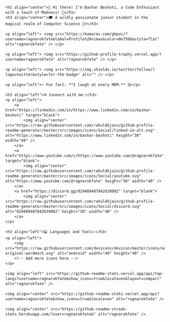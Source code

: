     <h1 align="center">🚀 Hi there! I'm Bashar Beshoti, a Code Enthusiast with a touch of Madness! 🤪</h1>
    <h3 align="center">🎓 A wildly passionate junior student in the magical realm of Computer Science 🧙‍♂️</h3>

    <p align="left"> <img src="https://komarev.com/ghpvc/?username=ragnarokfate&label=Profile%20views&color=0e75b6&style=flat" alt="ragnarokfate" /> </p>

    <p align="left"> <img src="https://github-profile-trophy.vercel.app/?username=ragnarokfate" alt="ragnarokfate" /> </p>

    <p align="left"> <img src="https://img.shields.io/twitter/follow/?logo=twitter&style=for-the-badge" alt="" /> </p>

    <p align="left">⚡ Fun fact: **I laugh at every MEM.** 😜</p>

    <h3 align="left">🌐 Connect with me:</h3>
    <p align="left">
        <a href="https://linkedin.com/in/https://www.linkedin.com/in/bashar-beshoti" target="blank">
            <img align="center" src="https://raw.githubusercontent.com/rahuldkjain/github-profile-readme-generator/master/src/images/icons/Social/linked-in-alt.svg" alt="https://www.linkedin.com/in/bashar-beshoti" height="30" width="40" />
        </a>
        <a href="https://www.youtube.com/c/https://www.youtube.com/@ragnarokfate" target="blank">
            <img align="center" src="https://raw.githubusercontent.com/rahuldkjain/github-profile-readme-generator/master/src/images/icons/Social/youtube.svg" alt="https://www.youtube.com/@ragnarokfate" height="30" width="40" />
        </a>
        <a href="https://discord.gg/829489487842639882" target="blank">
            <img align="center" src="https://raw.githubusercontent.com/rahuldkjain/github-profile-readme-generator/master/src/images/icons/Social/discord.svg" alt="829489487842639882" height="30" width="40" />
        </a>
    </p>

    <h3 align="left">💻 Languages and Tools:</h3>
    <p align="left">
        <img src="https://raw.githubusercontent.com/devicons/devicon/master/icons/android/android-original-wordmark.svg" alt="android" width="40" height="40" />
        <!-- Add more icons here -->
    </p>

    <img align="left" src="https://github-readme-stats.vercel.app/api/top-langs?username=ragnarokfate&show_icons=true&locale=en&layout=compact" alt="ragnarokfate" />

    <img align="center" src="https://github-readme-stats.vercel.app/api?username=ragnarokfate&show_icons=true&locale=en" alt="ragnarokfate" />

    <img align="center" src="https://github-readme-streak-stats.herokuapp.com/?user=ragnarokfate&" alt="ragnarokfate" />
